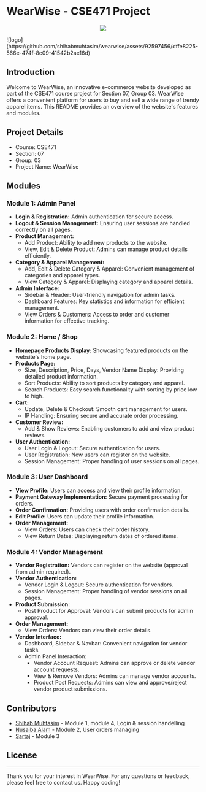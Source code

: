 # WearWise - CSE471 Project

<p align="center"><img src="![logo](https://github.com/shihabmuhtasim/wearwise/assets/92597456/dffe8225-566e-474f-8c09-41542b2ae16d)
"></p>
![logo](https://github.com/shihabmuhtasim/wearwise/assets/92597456/dffe8225-566e-474f-8c09-41542b2ae16d)

## Introduction

Welcome to WearWise, an innovative e-commerce website developed as part of the CSE471 course project for Section 07, Group 03. WearWise offers a convenient platform for users to buy and sell a wide range of trendy apparel items. This README provides an overview of the website's features and modules.

## Project Details

- Course: CSE471
- Section: 07
- Group: 03
- Project Name: WearWise



## Modules

### Module 1: Admin Panel

- **Login & Registration:** Admin authentication for secure access.
- **Logout & Session Management:** Ensuring user sessions are handled correctly on all pages.
- **Product Management:**
  - Add Product: Ability to add new products to the website.
  - View, Edit & Delete Product: Admins can manage product details efficiently.
- **Category & Apparel Management:**
  - Add, Edit & Delete Category & Apparel: Convenient management of categories and apparel types.
  - View Category & Apparel: Displaying category and apparel details.
- **Admin Interface:**
  - Sidebar & Header: User-friendly navigation for admin tasks.
  - Dashboard Features: Key statistics and information for efficient management.
  - View Orders & Customers: Access to order and customer information for effective tracking.

### Module 2: Home / Shop

- **Homepage Products Display:** Showcasing featured products on the website's home page.
- **Products Page:**
  - Size, Description, Price, Days, Vendor Name Display: Providing detailed product information.
  - Sort Products: Ability to sort products by category and apparel.
  - Search Products: Easy search functionality with sorting by price low to high.
- **Cart:**
  - Update, Delete & Checkout: Smooth cart management for users.
  - IP Handling: Ensuring secure and accurate order processing.
- **Customer Review:**
  - Add & Show Reviews: Enabling customers to add and view product reviews.
- **User Authentication:**
  - User Login & Logout: Secure authentication for users.
  - User Registration: New users can register on the website.
  - Session Management: Proper handling of user sessions on all pages.

### Module 3: User Dashboard

- **View Profile:** Users can access and view their profile information.
- **Payment Gateway Implementation:** Secure payment processing for orders.
- **Order Confirmation:** Providing users with order confirmation details.
- **Edit Profile:** Users can update their profile information.
- **Order Management:**
  - View Orders: Users can check their order history.
  - View Return Dates: Displaying return dates of ordered items.

### Module 4: Vendor Management

- **Vendor Registration:** Vendors can register on the website (approval from admin required).
- **Vendor Authentication:**
  - Vendor Login & Logout: Secure authentication for vendors.
  - Session Management: Proper handling of vendor sessions on all pages.
- **Product Submission:**
  - Post Product for Approval: Vendors can submit products for admin approval.
- **Order Management:**
  - View Orders: Vendors can view their order details.
- **Vendor Interface:**
  - Dashboard, Sidebar & Navbar: Convenient navigation for vendor tasks.
  - Admin Panel Interaction:
    - Vendor Account Request: Admins can approve or delete vendor account requests.
    - View & Remove Vendors: Admins can manage vendor accounts.
    - Product Post Requests: Admins can view and approve/reject vendor product submissions.



## Contributors

- [Shihab Muhtasim](https://github.com/shihabmuhtasim) - Module 1, module 4, Login & session handelling
- [Nusaiba Alam](https://github.com/contributor1) - Module 2, User orders managing
- [Sartaj](https://github.com/contributor2) - Module 3

## License



---

Thank you for your interest in WearWise. For any questions or feedback, please feel free to contact us. Happy coding!


